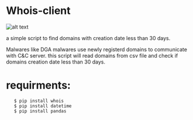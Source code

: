 # Whois-client


![alt text](https://github.com/bleedx-93/whois-client/Threat.jpg?raw=true)

a simple script to find domains with creation date less than 30 days.

Malwares like DGA malwares use newly registerd domains to communicate with C&C server.
this script will read domains from csv file and check if domains creation date less than 30 days.

# requirments:
       $ pip install whois
       $ pip install datetime
       $ pip install pandas


